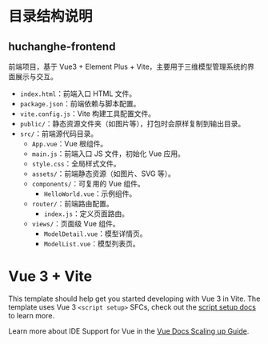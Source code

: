 # 目录结构说明

## huchanghe-frontend
前端项目，基于 Vue3 + Element Plus + Vite，主要用于三维模型管理系统的界面展示与交互。

- `index.html`：前端入口 HTML 文件。
- `package.json`：前端依赖与脚本配置。
- `vite.config.js`：Vite 构建工具配置文件。
- `public/`：静态资源文件夹（如图片等），打包时会原样复制到输出目录。
- `src/`：前端源代码目录。
  - `App.vue`：Vue 根组件。
  - `main.js`：前端入口 JS 文件，初始化 Vue 应用。
  - `style.css`：全局样式文件。
  - `assets/`：前端静态资源（如图片、SVG 等）。
  - `components/`：可复用的 Vue 组件。
    - `HelloWorld.vue`：示例组件。
  - `router/`：前端路由配置。
    - `index.js`：定义页面路由。
  - `views/`：页面级 Vue 组件。
    - `ModelDetail.vue`：模型详情页。
    - `ModelList.vue`：模型列表页。

# Vue 3 + Vite

This template should help get you started developing with Vue 3 in Vite. The template uses Vue 3 `<script setup>` SFCs, check out the [script setup docs](https://v3.vuejs.org/api/sfc-script-setup.html#sfc-script-setup) to learn more.

Learn more about IDE Support for Vue in the [Vue Docs Scaling up Guide](https://vuejs.org/guide/scaling-up/tooling.html#ide-support).
